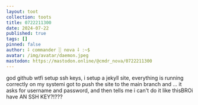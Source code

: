 ```yaml
---
layout: toot
collection: toots
title: 0722211300
date: 2024-07-22
published: true
tags: []
pinned: false
author: ⸸ commander ░ nova ⸸ :~$
avatar: /img/avatar/daemon.jpeg
mastodon: https://mastodon.online/@cmdr_nova/0722211300
---
```


god github wtfi setup ssh keys, i setup a jekyll site, everything is running correctly on my systemi got to push the site to the main branch and ... it asks for username and password, and then tells me i can't do it like thisBROi have AN SSH KEY?!???
